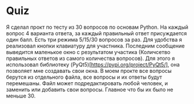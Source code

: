 # Quiz
Я сделал прокт по тесту из 30 вопросов по основам Python.
На каждый вопрос 4 варианта ответа, за каждый правильный ответ присуждается один балл.
Есть три режима 5/15/30 вопросов за раз.
Для удобства я реализовал кнопки клавиатуру для участника. 
Последним сообщение выведится маленькое окно с результатом участика (Количсетво правильных ответов из самого количества вопросов).
Для этого я использовал библиотеку (PyQt5)[https://pypi.org/project/PyQt5/], она позволяет мне создавать свои окна.
В моем прокте все вопросы берутся из отдельного файла, все вопросы и их ответы будут перемешаны.
Файл может подредактировать любой человек, и заменить или добавить свои вопросы.
Главное что бы их было не меньше 30.
